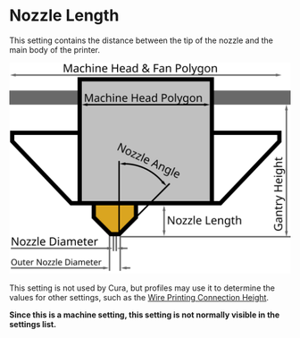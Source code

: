 Nozzle Length
====
This setting contains the distance between the tip of the nozzle and the main body of the printer.

![Dimensions of the print head](../images/head_dimensions.svg)

This setting is not used by Cura, but profiles may use it to determine the values for other settings, such as the [Wire Printing Connection Height](../experimental/wireframe_height.md).

**Since this is a machine setting, this setting is not normally visible in the settings list.**